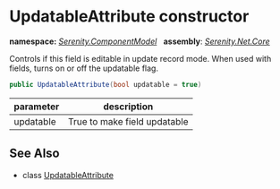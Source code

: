 # UpdatableAttribute constructor
**namespace:** *[Serenity.ComponentModel](../../README.md#serenity.componentmodel-namespace)*   **assembly**: *[Serenity.Net.Core](../../README.md)*

Controls if this field is editable in update record mode. When used with fields, turns on or off the updatable flag.

```csharp
public UpdatableAttribute(bool updatable = true)
```

| parameter | description |
| --- | --- |
| updatable | True to make field updatable |

## See Also

* class [UpdatableAttribute](../UpdatableAttribute.md)